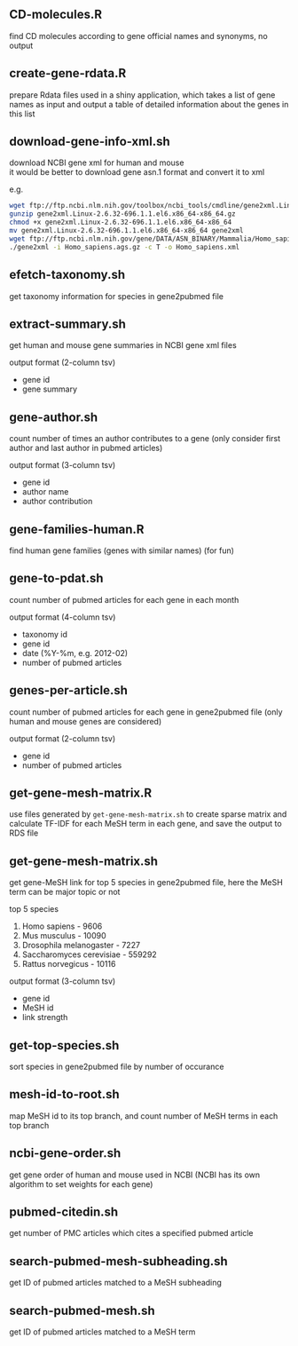 ## CD-molecules.R
find CD molecules according to gene official names and synonyms, no output

## create-gene-rdata.R
prepare Rdata files used in a shiny application, which takes a list of gene
names as input and output a table of detailed information about the genes in
this list

## download-gene-info-xml.sh
download NCBI gene xml for human and mouse<br/>
it would be better to download gene asn.1 format and convert it to xml

e.g.
```bash
wget ftp://ftp.ncbi.nlm.nih.gov/toolbox/ncbi_tools/cmdline/gene2xml.Linux-2.6.32-696.1.1.el6.x86_64-x86_64.gz
gunzip gene2xml.Linux-2.6.32-696.1.1.el6.x86_64-x86_64.gz
chmod +x gene2xml.Linux-2.6.32-696.1.1.el6.x86_64-x86_64
mv gene2xml.Linux-2.6.32-696.1.1.el6.x86_64-x86_64 gene2xml
wget ftp://ftp.ncbi.nlm.nih.gov/gene/DATA/ASN_BINARY/Mammalia/Homo_sapiens.ags.gz
./gene2xml -i Homo_sapiens.ags.gz -c T -o Homo_sapiens.xml
```

## efetch-taxonomy.sh
get taxonomy information for species in gene2pubmed file

## extract-summary.sh
get human and mouse gene summaries in NCBI gene xml files

output format (2-column tsv)
* gene id
* gene summary

## gene-author.sh
count number of times an author contributes to a gene (only consider first
author and last author in pubmed articles)

output format (3-column tsv)
* gene id
* author name
* author contribution

## gene-families-human.R
find human gene families (genes with similar names) (for fun)

## gene-to-pdat.sh
count number of pubmed articles for each gene in each month

output format (4-column tsv)
* taxonomy id
* gene id
* date (%Y-%m, e.g. 2012-02)
* number of pubmed articles

## genes-per-article.sh
count number of pubmed articles for each gene in gene2pubmed file (only human
and mouse genes are considered)

output format (2-column tsv)
* gene id
* number of pubmed articles

## get-gene-mesh-matrix.R
use files generated by `get-gene-mesh-matrix.sh` to create sparse matrix and
calculate TF-IDF for each MeSH term in each gene, and save the output to RDS
file

## get-gene-mesh-matrix.sh
get gene-MeSH link for top 5 species in gene2pubmed file, here the MeSH term
can be major topic or not

top 5 species
1. Homo sapiens             - 9606
2. Mus musculus             - 10090
3. Drosophila melanogaster  - 7227
4. Saccharomyces cerevisiae - 559292
5. Rattus norvegicus        - 10116

output format (3-column tsv)
* gene id
* MeSH id
* link strength

## get-top-species.sh
sort species in gene2pubmed file by number of occurance

## mesh-id-to-root.sh
map MeSH id to its top branch, and count number of MeSH terms in each top branch

## ncbi-gene-order.sh
get gene order of human and mouse used in NCBI (NCBI has its own algorithm to
set weights for each gene)

## pubmed-citedin.sh
get number of PMC articles which cites a specified pubmed article

## search-pubmed-mesh-subheading.sh
get ID of pubmed articles matched to a MeSH subheading

## search-pubmed-mesh.sh
get ID of pubmed articles matched to a MeSH term

